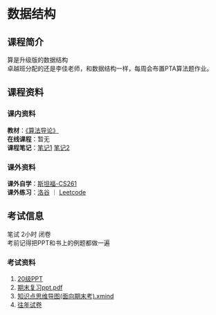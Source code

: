 # 数据结构
## 课程简介
算是升级版的数据结构  
卓越班分配的还是李佳老师，和数据结构一样，每周会布置PTA算法题作业。
## 课程资料
### 课内资料
**教材**：[《算法导论》](https://zh.b-ok.cc/book/15522788/87f8a9)  
**在线课程**：暂无  
**课程笔记**：[笔记1](https://github.com/ScienceLi1125/CQU-Study/blob/main/%E7%AE%97%E6%B3%95%E5%88%86%E6%9E%90%E4%B8%8E%E8%AE%BE%E8%AE%A1/%E6%80%BB%E7%BB%931.pdf)    [笔记2](https://github.com/ScienceLi1125/CQU-Study/blob/main/%E7%AE%97%E6%B3%95%E5%88%86%E6%9E%90%E4%B8%8E%E8%AE%BE%E8%AE%A1/%E6%80%BB%E7%BB%932.pdf)
### 课外资料
**课外自学**：[斯坦福-CS261](https://www.bilibili.com/video/BV1mv411v755?spm_id_from=333.337.0.0&vd_source=d9b6991741a0093fde33243288ad3975)  
**课外练习**：[洛谷](https://www.luogu.com.cn)  ｜  [Leetcode](https://leetcode.cn)
## 考试信息
笔试 2小时 闭卷  
考前记得把PPT和书上的例题都做一遍
### 考试资料
1. [20级PPT](https://github.com/CQU-CS-Wiki/CQU-CS-Wiki.github.io/blob/main/files/DA_algorithm/PPT.zip)  
2. [期末复习ppt.pdf](https://github.com/ScienceLi1125/CQU-Study/blob/main/%E7%AE%97%E6%B3%95%E5%88%86%E6%9E%90%E4%B8%8E%E8%AE%BE%E8%AE%A1/%E6%9C%9F%E6%9C%AB%E5%A4%8D%E4%B9%A0.pdf)  
3. [知识点思维导图(面向期末考).xmind](https://github.com/CQU-CS-Wiki/CQU-CS-Wiki.github.io/blob/main/files/DA_algorithm/%E7%AE%97%E6%B3%95%E5%88%86%E6%9E%90%E4%B8%8E%E8%AE%BE%E8%AE%A1.xmind)  
4. [往年试卷](https://github.com/ScienceLi1125/CQU-Study/tree/main/%E7%AE%97%E6%B3%95%E5%88%86%E6%9E%90%E4%B8%8E%E8%AE%BE%E8%AE%A1/%E8%AF%95%E9%A2%98)